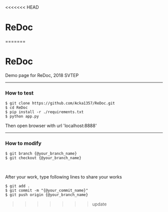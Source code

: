 <<<<<<< HEAD
# ReDoc
=======
# ReDoc
Demo page for ReDoc, 2018 SVTEP

----

### How to test

```
$ git clone https://github.com/Acka1357/ReDoc.git
$ cd ReDoc
$ pip install -r ./requirements.txt
$ python app.py
```

Then open browser with url 'localhost:8888'

----

### How to modify
```
$ git branch {@your_branch_name}
$ git checkout {@your_branch_name}
```

<br>

After your work, type following lines to share your works

```
$ git add .
$ git commit -m "{@your_commit_name}"
$ git push origin {@your_branch_name}
```
>>>>>>> update
